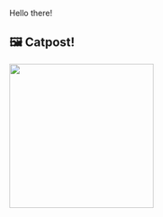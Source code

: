 Hello there!



## 🖼️ Catpost!

<sub>
    <img src="https://cdn2.thecatapi.com/images/6bnkyD1Y7.jpg" height="256">
</sub>

